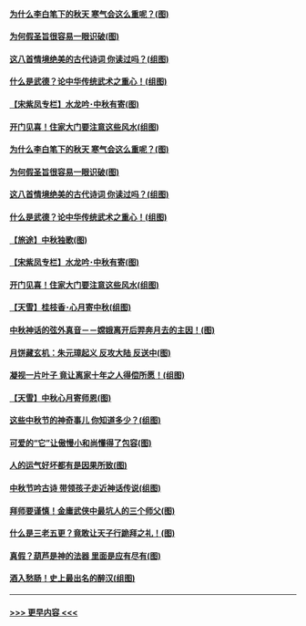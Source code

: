 #### [为什么李白笔下的秋天 寒气会这么重呢？(图)](../pages/p7/905581.md?t=09142100) 
#### [为何假圣旨很容易一眼识破(图)](../pages/p7/906472.md?t=09142100) 
#### [这八首情境绝美的古代诗词 你读过吗？(组图)](../pages/p7/904852.md?t=09142100) 
#### [什么是武德？论中华传统武术之重心！(组图)](../pages/p7/906297.md?t=09142100) 
#### [【宋紫凤专栏】水龙吟･中秋有寄(图)](../pages/p7/907242.md?t=09142100) 
#### [开门见喜！住家大门要注意这些风水(组图)](../pages/p7/887510.md?t=09142100) 
#### [为什么李白笔下的秋天 寒气会这么重呢？(图)](../pages/p7/905581.md?t=09142100) 
#### [为何假圣旨很容易一眼识破(图)](../pages/p7/906472.md?t=09142100) 
#### [这八首情境绝美的古代诗词 你读过吗？(组图)](../pages/p7/904852.md?t=09142100) 
#### [什么是武德？论中华传统武术之重心！(组图)](../pages/p7/906297.md?t=09142100) 
#### [【旅途】中秋独歌(图)](../pages/p7/907261.md?t=09142100) 
#### [【宋紫凤专栏】水龙吟･中秋有寄(图)](../pages/p7/907242.md?t=09142100) 
#### [开门见喜！住家大门要注意这些风水(组图)](../pages/p7/887510.md?t=09142100) 
#### [【天雪】桂枝香･心月寄中秋(组图)](../pages/p7/907083.md?t=09142100) 
#### [中秋神话的弦外真音－－嫦娥离开后羿奔月去的主因！(图)](../pages/p7/906786.md?t=09142100) 
#### [月饼藏玄机：朱元璋起义 反攻大陆 反送中(图)](../pages/p7/906910.md?t=09142100) 
#### [凝视一片叶子 竟让离家十年之人得偿所愿！(组图)](../pages/p7/906191.md?t=09142100) 
#### [【天雪】中秋心月寄师恩(图)](../pages/p7/907075.md?t=09142100) 
#### [这些中秋节的神奇事儿 你知道多少？(组图)](../pages/p7/906789.md?t=09142100) 
#### [可爱的“它”让傲慢小和尚懂得了包容(图)](../pages/p7/906973.md?t=09142100) 
#### [人的运气好坏都有是因果所致(图)](../pages/p7/906555.md?t=09142100) 
#### [中秋节吟古诗 带领孩子走近神话传说(组图)](../pages/p7/906776.md?t=09142100) 
#### [拜师要谨慎！金庸武侠中最坑人的三个师父(图)](../pages/p7/892847.md?t=09142100) 
#### [什么是三老五更？竟敢让天子行跪拜之礼！(图)](../pages/p7/906907.md?t=09142100) 
#### [真假？葫芦是神的法器 里面是应有尽有(图)](../pages/p7/905582.md?t=09142100) 
#### [酒入愁肠！史上最出名的醉汉(组图)](../pages/p7/905435.md?t=09142100) 

----
#### [ >>> 更早内容 <<< ](../indexes/p7-earlier.md)
